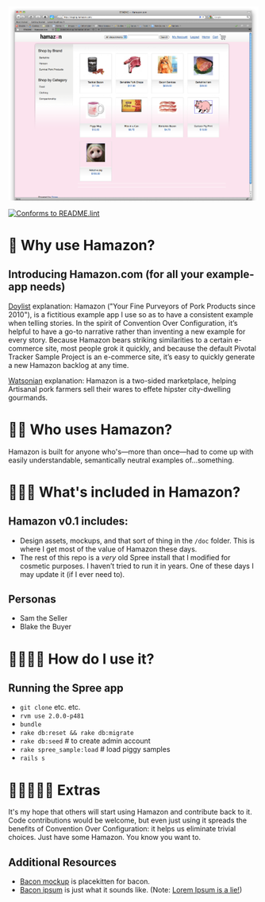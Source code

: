 ![Hamazon screenshot](https://github.com/jonathanpberger/hamazon/blob/master/doc/hamazon.png)

[![Conforms to README.lint](https://img.shields.io/badge/README.lint-conforming-brightgreen)](https://github.com/strangelove-ventures/readme-dot-lint)

🐷 Why use Hamazon?
=============================

## Introducing Hamazon.com (for all your example-app needs)

[Doylist](https://tvtropes.org/pmwiki/pmwiki.php/Main/WatsonianVersusDoylist) explanation: Hamazon ("Your Fine Purveyors of Pork Products since 2010"), is a fictitious example app I use so as to have a consistent example when telling stories. In the spirit of Convention Over Configuration, it&#8217;s helpful to have a go-to narrative rather than inventing a new example for every story. Because Hamazon bears striking similarities to a certain e-commerce site, most people grok it quickly, and because the default Pivotal Tracker Sample Project is an e-commerce site, it&#8217;s easy to quickly generate a new Hamazon backlog at any time.

[Watsonian](https://tvtropes.org/pmwiki/pmwiki.php/Main/WatsonianVersusDoylist) explanation: Hamazon is a two-sided marketplace, helping Artisanal pork farmers sell their wares to effete hipster city-dwelling gourmands.


🐷🐷 Who uses Hamazon?
=============================

Hamazon is built for anyone who's—more than once—had to come up with easily understandable, semantically neutral examples of...something.


🐷🐷🐷 What's included in Hamazon?
=============================

## Hamazon v0.1 includes:

- Design assets, mockups, and that sort of thing in the `/doc` folder. This is where I get most of the value of Hamazon these days.</li>
- The rest of this repo is a <em>very</em> old Spree install that I modified for cosmetic purposes. I haven&#8217;t tried to run it in years. One of these days I may update it (if I ever need to).

## Personas

- Sam the Seller
- Blake the Buyer


🐷🐷🐷🐷 How do I use it?
=============================

## Running the Spree app
- `git clone` etc. etc.
- `rvm use 2.0.0-p481`
- `bundle`
- `rake db:reset && rake db:migrate`
- `rake db:seed` # to create admin account
- `rake spree_sample:load` # load piggy samples
- `rails s`

🐷🐷🐷🐷🐷 Extras
=============================

It's my hope that others will start using Hamazon and contribute back to it. Code contributions would be welcome, but even just using it spreads the benefits of Convention Over Configuration: it helps us eliminate trivial choices. Just have some Hamazon. You know you want to.

## Additional Resources

- [Bacon mockup](http://baconmockup.com/) is placekitten for bacon.
- [Bacon ipsum](http://baconipsum.com/) is just what it sounds like. (Note: [Lorem Ipsum is a lie!](https://twitter.com/jonathanpberger/status/753960310164353024))

